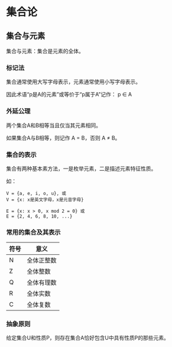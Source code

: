 # 集合论

## 集合与元素

集合与元素：集合是元素的全体。

### 标记法

集合通常使用大写字母表示，元素通常使用小写字母表示。

因此术语“p是A的元素”或等价于“p属于A”记作：
p ∈ A

### 外延公理

两个集合A和B相等当且仅当其元素相同。

如果集合A与B相等，则记作 A = B，否则 A ≠ B。

### 集合的表示

集合有两种基本素方法，一是枚举元素，二是描述元素特征性质。

如：
```
V = {a, e, i, o, u}, 或
V = {x: x是英文字母，x是元音字母}

E = {x: x > 0, x mod 2 = 0} 或
E = {2, 4, 6, 8, 10, ...}
```

### 常用的集合及其表示

| 符号   | 意义    |
| ---- | ----- |
| N    | 全体正整数 |
| Z    | 全体整数  |
| Q    | 全体有理数 |
| R    | 全体实数  |
| C    | 全体复数  |


### 抽象原则

给定集合U和性质P，则存在集合A恰好包含U中具有性质P的那些元素。

